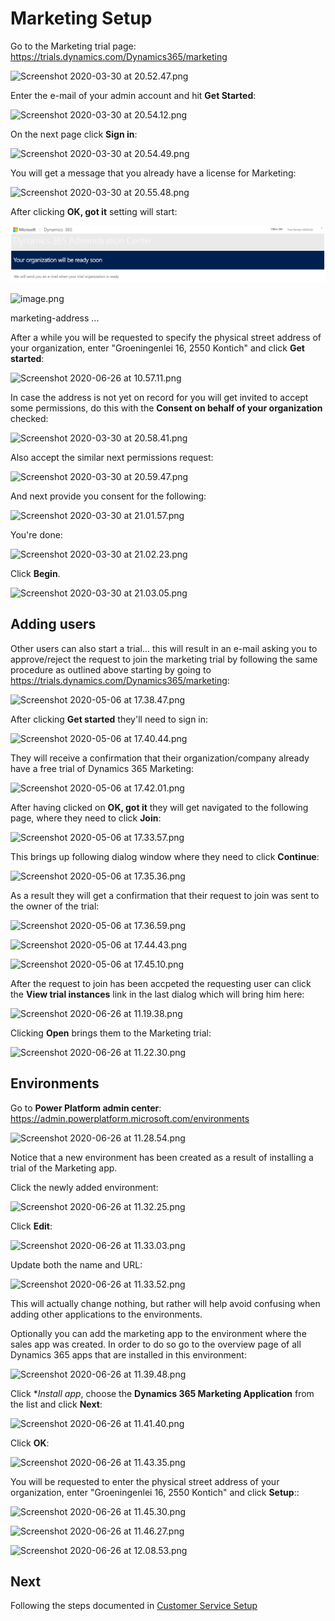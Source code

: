 # Marketing Setup

Go to the Marketing trial page:
https://trials.dynamics.com/Dynamics365/marketing

![Screenshot 2020-03-30 at 20.52.47.png](../../attachments/Screenshot%202020-03-30%20at%2020.52.47-4368f040-73de-4a13-9b5b-cf1455183872.png)

Enter the e-mail of your admin account and hit **Get Started**:

![Screenshot 2020-03-30 at 20.54.12.png](/.attachments/Screenshot%202020-03-30%20at%2020.54.12-9bd7520c-68f8-4767-b99e-d2b00a7facc1.png)

On the next page click **Sign in**:

![Screenshot 2020-03-30 at 20.54.49.png](/.attachments/Screenshot%202020-03-30%20at%2020.54.49-cec7f52f-a8fb-4a17-a378-d10bcca1edd7.png)

You will get a message that you already have a license for Marketing:

![Screenshot 2020-03-30 at 20.55.48.png](/.attachments/Screenshot%202020-03-30%20at%2020.55.48-282910e9-b75c-459a-ab89-7ca3b781ade7.png)

After clicking **OK, got it** setting will start:

![Screenshot 2020-06-26 at 10.53.45.png](images/marketing-will-be-ready-soon.png)

![image.png](/.attachments/Screenshot%202020-06-26%20at%2010.53.45-abab0637-7353-48fb-ada1-59ab9350fe6d.png)


marketing-address
...


After a while you will be requested to specify the physical street address of your organization, enter "Groeningenlei 16, 2550 Kontich" and click **Get started**:

![Screenshot 2020-06-26 at 10.57.11.png](/.attachments/Screenshot%202020-06-26%20at%2010.57.11-9ad299a4-037f-4a5e-9c6d-d127827bf88a.png)

In case the address is not yet on record for you will get invited to accept some permissions, do this with the **Consent on behalf of your organization** checked:

![Screenshot 2020-03-30 at 20.58.41.png](/.attachments/Screenshot%202020-03-30%20at%2020.58.41-aebe23ac-377f-4db3-8ffa-c8106d361907.png)

Also accept the similar next permissions request:

![Screenshot 2020-03-30 at 20.59.47.png](/.attachments/Screenshot%202020-03-30%20at%2020.59.47-37282c6e-46b1-4153-a07d-b1706337e4d5.png)

And next provide you consent for the following:

![Screenshot 2020-03-30 at 21.01.57.png](/.attachments/Screenshot%202020-03-30%20at%2021.01.57-93e46571-0914-4ad4-bd8f-bf8ec0717765.png)

You're done:

![Screenshot 2020-03-30 at 21.02.23.png](/.attachments/Screenshot%202020-03-30%20at%2021.02.23-8d929114-770f-47b6-b0f5-65c428530495.png)

Click **Begin**.

![Screenshot 2020-03-30 at 21.03.05.png](/.attachments/Screenshot%202020-03-30%20at%2021.03.05-06248b03-0b65-4620-907d-35cfb0644894.png)

## Adding users

Other users can also start a trial... this will result in an e-mail asking you to approve/reject the request to join the marketing trial by following the same procedure as outlined above starting by going to https://trials.dynamics.com/Dynamics365/marketing:

![Screenshot 2020-05-06 at 17.38.47.png](/.attachments/Screenshot%202020-05-06%20at%2017.38.47-c6e723e0-c9cb-4a30-8cf0-7c66022d0fbe.png)

After clicking **Get started** they'll need to sign in:

![Screenshot 2020-05-06 at 17.40.44.png](/.attachments/Screenshot%202020-05-06%20at%2017.40.44-07e3ff2d-0358-486b-b432-ce21580dd02e.png)

They will receive a confirmation that their organization/company already have a free trial of Dynamics 365 Marketing:

![Screenshot 2020-05-06 at 17.42.01.png](/.attachments/Screenshot%202020-05-06%20at%2017.42.01-6eda77a9-98ae-451e-952b-4206f2b5b59e.png)

After having clicked on **OK, got it** they will get navigated to the following page, where they need to click **Join**:

![Screenshot 2020-05-06 at 17.33.57.png](/.attachments/Screenshot%202020-05-06%20at%2017.33.57-7ef0baf0-e556-4578-8bf3-ec6600b6b17b.png)

This brings up following dialog window where they need to click **Continue**:

![Screenshot 2020-05-06 at 17.35.36.png](/.attachments/Screenshot%202020-05-06%20at%2017.35.36-57130f38-b9cc-4514-af6e-3de7ec56d66c.png)

As a result they will get a confirmation that their request to join was sent to the owner of the trial:

![Screenshot 2020-05-06 at 17.36.59.png](/.attachments/Screenshot%202020-05-06%20at%2017.36.59-be5218ed-63b7-4ced-a3e2-a5e43d070fa1.png)

![Screenshot 2020-05-06 at 17.44.43.png](/.attachments/Screenshot%202020-05-06%20at%2017.44.43-838044e2-248a-4b4c-b773-e152b900d9fc.png)

![Screenshot 2020-05-06 at 17.45.10.png](/.attachments/Screenshot%202020-05-06%20at%2017.45.10-1ca60e2a-7de6-4dff-bcc5-f0f4beb77600.png)

After the request to join has been accpeted the requesting user can click the **View trial instances** link in the last dialog which will bring him here:

![Screenshot 2020-06-26 at 11.19.38.png](/.attachments/Screenshot%202020-06-26%20at%2011.19.38-fcc01fec-aa95-4592-a8a5-d856998e6322.png)

Clicking **Open** brings them to the Marketing trial:

![Screenshot 2020-06-26 at 11.22.30.png](/.attachments/Screenshot%202020-06-26%20at%2011.22.30-f4066d02-ed53-437b-947d-6a020105ed86.png)

## Environments

Go to **Power Platform admin center**:
https://admin.powerplatform.microsoft.com/environments

![Screenshot 2020-06-26 at 11.28.54.png](/.attachments/Screenshot%202020-06-26%20at%2011.28.54-ee3648bb-7d91-4663-a37f-bded02fe21a6.png)

Notice that a new environment has been created as a result of installing a trial of the Marketing app.

Click the newly added environment:

![Screenshot 2020-06-26 at 11.32.25.png](/.attachments/Screenshot%202020-06-26%20at%2011.32.25-b3c32b53-196c-43bd-be61-77466abf1363.png)

Click **Edit**:

![Screenshot 2020-06-26 at 11.33.03.png](/.attachments/Screenshot%202020-06-26%20at%2011.33.03-b49fe1bb-f35c-4e86-a57b-590e6337976f.png)

Update both the name and URL:

![Screenshot 2020-06-26 at 11.33.52.png](/.attachments/Screenshot%202020-06-26%20at%2011.33.52-9cb5d460-a05a-45e2-bec8-65f9feb61e8d.png)

This will actually change nothing, but rather will help avoid confusing when adding other applications to the environments.

Optionally you can add the marketing app to the environment where the sales app was created. In order to do so go to the overview page of all Dynamics 365 apps that are installed in this environment:

![Screenshot 2020-06-26 at 11.39.48.png](/.attachments/Screenshot%202020-06-26%20at%2011.39.48-7b174e0c-a93e-4985-9a45-da549b596f31.png)  

Click **Install app*, choose the **Dynamics 365 Marketing Application** from the list and click **Next**:

![Screenshot 2020-06-26 at 11.41.40.png](/.attachments/Screenshot%202020-06-26%20at%2011.41.40-811d7cb6-3f55-4696-bfbb-d86ead0c89f4.png)

Click **OK**:

![Screenshot 2020-06-26 at 11.43.35.png](/.attachments/Screenshot%202020-06-26%20at%2011.43.35-c65b69f5-41b2-4b85-be9a-9b210587ce36.png)

You will be requested to enter the physical street address of your organization, enter "Groeningenlei 16, 2550 Kontich" and click **Setup**::

![Screenshot 2020-06-26 at 11.45.30.png](/.attachments/Screenshot%202020-06-26%20at%2011.45.30-5efdd236-b158-472f-bb0e-adab43bcf1ba.png)

![Screenshot 2020-06-26 at 11.46.27.png](/.attachments/Screenshot%202020-06-26%20at%2011.46.27-72924fd9-f916-4707-bc45-36623d0561aa.png)

![Screenshot 2020-06-26 at 12.08.53.png](/.attachments/Screenshot%202020-06-26%20at%2012.08.53-c2a037ea-4a60-478e-9c35-fce99cc1fc15.png)

## Next

Following the steps documented in [Customer Service Setup](/setup/Customer-Service-Setup)
